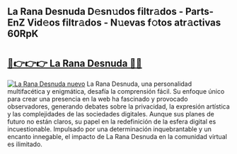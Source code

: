 ## La Rana Desnuda D𝚎sn𝚞dos filtr𝚊dos - Parts-EnZ Vid𝚎os filtr𝚊dos - N𝚞evas f𝚘tos atr𝚊ctivas 60RpK

# <h2><a href="http://mb332g.tromn.icu/?c=La+Rana+Desnuda">🔗👉👉👉 La Rana Desnuda 🔗🔗</a></h2>

[![La Rana Desnuda nuevo](https://i.imgur.com/pEAQMta.gif)](http://mb332g.tromn.icu/?c=La+Rana+Desnuda)
La Rana Desnuda, una personalidad multifacética y enigmática, desafía la comprensión fácil. Su enfoque único para crear una presencia en la web ha fascinado y provocado observadores, generando debates sobre la privacidad, la expresión artística y las complejidades de las sociedades digitales. Aunque sus planes de futuro no están claros, su papel en la redefinición de la esfera digital es incuestionable. Impulsado por una determinación inquebrantable y un encanto innegable, el impacto de La Rana Desnuda en la comunidad virtual es ilimitado.
